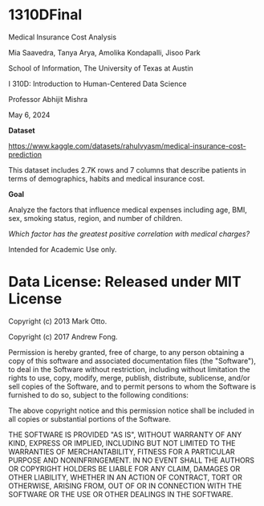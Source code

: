 # 1310DFinal
Medical Insurance Cost Analysis

Mia Saavedra, Tanya Arya, Amolika Kondapalli, Jisoo Park 

School of Information, The University of Texas at Austin 

I 310D: Introduction to Human-Centered Data Science 

Professor Abhijit Mishra 

May 6, 2024

**Dataset**

https://www.kaggle.com/datasets/rahulvyasm/medical-insurance-cost-prediction

This dataset includes 2.7K rows and 7 columns that describe patients in terms of demographics, habits and medical insurance cost.

**Goal**

Analyze the factors that influence medical expenses including age, BMI, sex, smoking status, region, and number of children.

*Which factor has the greatest positive correlation with medical charges?*

Intended for Academic Use only. 
# Data License: Released under MIT License

Copyright (c) 2013 Mark Otto.

Copyright (c) 2017 Andrew Fong.

Permission is hereby granted, free of charge, to any person obtaining a copy of this software and associated documentation files (the "Software"), to deal in the Software without restriction, including without limitation the rights to use, copy, modify, merge, publish, distribute, sublicense, and/or sell copies of the Software, and to permit persons to whom the Software is furnished to do so, subject to the following conditions:

The above copyright notice and this permission notice shall be included in all copies or substantial portions of the Software.

THE SOFTWARE IS PROVIDED "AS IS", WITHOUT WARRANTY OF ANY KIND, EXPRESS OR IMPLIED, INCLUDING BUT NOT LIMITED TO THE WARRANTIES OF MERCHANTABILITY, FITNESS FOR A PARTICULAR PURPOSE AND NONINFRINGEMENT. IN NO EVENT SHALL THE AUTHORS OR COPYRIGHT HOLDERS BE LIABLE FOR ANY CLAIM, DAMAGES OR OTHER LIABILITY, WHETHER IN AN ACTION OF CONTRACT, TORT OR OTHERWISE, ARISING FROM, OUT OF OR IN CONNECTION WITH THE SOFTWARE OR THE USE OR OTHER DEALINGS IN THE SOFTWARE.
